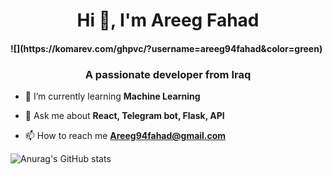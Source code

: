 
<h1 align="center">Hi 👋, I'm Areeg Fahad</h1>
<h4>![](https://komarev.com/ghpvc/?username=areeg94fahad&color=green)</h4>
<h3 align="center">A passionate developer from Iraq</h3>

- 🌱 I’m currently learning **Machine Learning**

- 💬 Ask me about **React, Telegram bot, Flask, API**

- 📫 How to reach me **Areeg94fahad@gmail.com**

![Anurag's GitHub stats](https://github-readme-stats.vercel.app/api?username=areeg94fahad&show_icons=true&theme=gruvbox)

